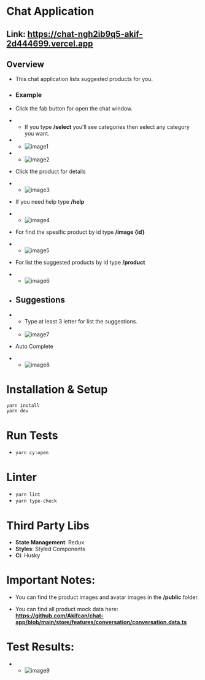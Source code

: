 # Chat Application

## Link: https://chat-ngh2ib9q5-akif-2d444699.vercel.app

## Overview

- This chat application lists suggested products for you.
- ### **Example**

- Click the fab button for open the chat window.

- - If you type **/select** you'll see categories then select any category you want.
- - ![image1](https://i.hizliresim.com/pkeqox3.png)
- - ![image2](https://i.hizliresim.com/dwus686.png)

- Click the product for details
- - ![image3](https://i.hizliresim.com/ps62u55.png)

- If you need help type **/help**
- - ![image4](https://i.hizliresim.com/myryhqq.png)

- For find the spesific product by id type **/image {id}**
- - ![image5](https://i.hizliresim.com/iobtnv3.png)

- For list the suggested products by id type **/product**
- - ![image6](https://i.hizliresim.com/q0xmvzo.png)

- ## Suggestions

- - Type at least 3 letter for list the suggestions.
- - ![image7](https://i.hizliresim.com/4h5wa8e.png)

- Auto Complete
- - ![image8](https://i.hizliresim.com/l77rgmj.png)

# Installation & Setup

```
yarn install
yarn dev
```

# Run Tests

- `yarn cy:open`

# Linter

- `yarn lint`
- `yarn type-check`

# Third Party Libs

- **State Management**: Redux
- **Styles**: Styled Components
- **Ci**: Husky

# Important Notes:

- You can find the product images and avatar images in the **/public** folder.

- You can find all product mock data here: **https://github.com/Akifcan/chat-app/blob/main/store/features/conversation/conversation.data.ts**

# Test Results:

- - ![image9](https://i.hizliresim.com/6k8yzj2.png)